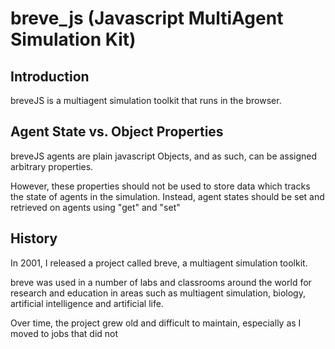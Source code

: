breve_js (Javascript MultiAgent Simulation Kit)
==============================================

## Introduction ##

breveJS is a multiagent simulation toolkit that runs in the browser.

## Agent State vs. Object Properties ##

breveJS agents are plain javascript Objects, and as such, can be assigned arbitrary properties.  

However, these properties should not be used to store data which tracks the state of agents in the simulation.  Instead, agent states should be set and retrieved on agents using "get" and "set"

## History ##

In 2001, I released a project called breve, a multiagent simulation toolkit.

breve was used in a number of labs and classrooms around the world for research and education in areas such as multiagent simulation, biology, artificial intelligence and artificial life.

Over time, the project grew old and difficult to maintain, especially as I moved to jobs that did not 